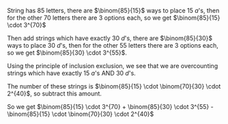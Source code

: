 String has 85 letters, there are $\binom{85}{15}$ ways to place 15 $a$'s, then for the other 70 letters there are 3 options each, so we get $\binom{85}{15} \cdot 3^{70}$ 

Then add strings which have exactly 30 $d$'s, there are $\binom{85}{30}$ ways to place 30 $d$'s, then for the other 55 letters there are 3 options each, so we get $\binom{85}{30} \cdot 3^{55}$.

Using the principle of inclusion exclusion, we see that we are overcounting strings which have exactly 15 $a$'s AND 30 $d$'s.

The number of these strings is $\binom{85}{15} \cdot \binom{70}{30} \cdot 2^{40}$, so subtract this amount.

So we get $\binom{85}{15} \cdot 3^{70} + \binom{85}{30} \cdot 3^{55} - \binom{85}{15} \cdot \binom{70}{30} \cdot 2^{40}$